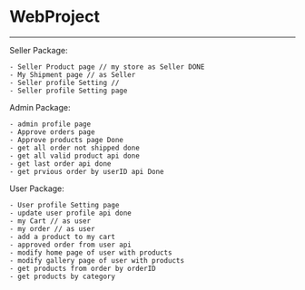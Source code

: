 # WebProject

---------


Seller Package:

    - Seller Product page // my store as Seller DONE
    - My Shipment page // as Seller
    - Seller profile Setting //
    - Seller profile Setting page

Admin Package:

	- admin profile page
	- Approve orders page
	- Approve products page Done
    - get all order not shipped done
    - get all valid product api done
    - get last order api done
    - get prvious order by userID api Done
    
User Package:

    - User profile Setting page
    - update user profile api done
    - my Cart // as user
    - my order // as user 
    - add a product to my cart
    - approved order from user api 
    - modify home page of user with products
    - modify gallery page of user with products
    - get products from order by orderID 
    - get products by category 








